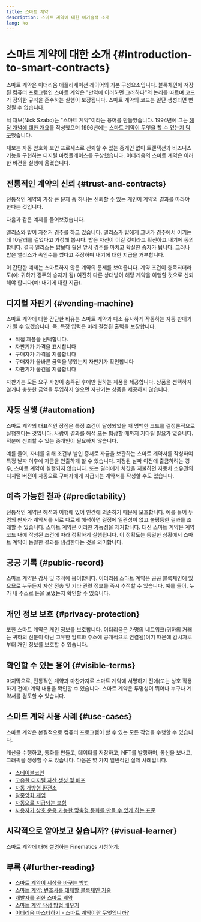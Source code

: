 ```yaml
---
title: 스마트 계약
description: 스마트 계약에 대한 비기술적 소개
lang: ko
---
```


# 스마트 계약에 대한 소개 \{#introduction-to-smart-contracts}

스마트 계약은 이더리움 애플리케이션 레이어의 기본 구성요소입니다. 블록체인에 저장된 컴퓨터 프로그램인 스마트 계약은 "만약에 이러하면 그러하다"의 논리를 따르며 코드가 정의한 규칙을 준수하는 실행이 보장됩니다. 스마트 계약의 코드는 일단 생성되면 변경될 수 없습니다.

닉 재보(Nick Szabo)는 "스마트 계약"이라는 용어를 만들었습니다. 1994년에 그는 [해당 개념에 대한 개요](https://www.fon.hum.uva.nl/rob/Courses/InformationInSpeech/CDROM/Literature/LOTwinterschool2006/szabo.best.vwh.net/smart.contracts.html)를 작성했으며 1996년에는 [스마트 계약이 무엇을 할 수 있는지 탐구](https://www.fon.hum.uva.nl/rob/Courses/InformationInSpeech/CDROM/Literature/LOTwinterschool2006/szabo.best.vwh.net/smart_contracts_2.html)했습니다.

재보는 자동 암호화 보안 프로세스로 신뢰할 수 있는 중개인 없이 트랜잭션과 비즈니스 기능을 구현하는 디지털 마켓플레이스를 구상했습니다. 이더리움의 스마트 계약은 이러한 비전을 실행에 옮겼습니다.

## 전통적인 계약의 신뢰 \{#trust-and-contracts}

전통적인 계약의 가장 큰 문제 중 하나는 신뢰할 수 있는 개인이 계약의 결과를 따라야 한다는 것입니다.

다음과 같은 예제를 들어보겠습니다.

앨리스와 밥이 자전거 경주를 하고 있습니다. 앨리스가 밥에게 그녀가 경주에서 이기는 데 10달러를 걸었다고 가정해 봅시다. 밥은 자신이 이길 것이라고 확신하고 내기에 동의합니다. 결국 앨리스는 밥보다 훨씬 앞서 경주를 마치고 확실한 승자가 됩니다. 그러나 밥은 앨리스가 속임수를 썼다고 주장하며 내기에 대한 지급을 거부합니다.

이 간단한 예제는 스마트하지 않은 계약의 문제를 보여줍니다. 계약 조건이 충족되더라도(예: 귀하가 경주의 승자가 됨) 여전히 다른 상대방이 해당 계약을 이행할 것으로 신뢰해야 합니다(예: 내기에 대한 지급).

## 디지털 자판기 \{#vending-machine}

스마트 계약에 대한 간단한 비유는 스마트 계약과 다소 유사하게 작동하는 자동 판매기가 될 수 있겠습니다. 즉, 특정 입력은 미리 결정된 출력을 보장합니다.

- 직접 제품을 선택합니다.
- 자판기가 가격을 표시합니다
- 구매자가 가격을 지불합니다
- 구매자가 올바른 금액을 넣었는지 자판기가 확인합니다
- 자판기가 물건을 지급합니다

자판기는 모든 요구 사항이 충족된 후에만 원하는 제품을 제공합니다. 상품을 선택하지 않거나 충분한 금액을 투입하지 않으면 자판기는 상품을 제공하지 않습니다.

## 자동 실행 \{#automation}

스마트 계약의 대표적인 장점은 특정 조건이 달성되었을 때 명백한 코드를 결정론적으로 실행한다는 것입니다. 사람이 결과를 해석 또는 협상할 때까지 기다릴 필요가 없습니다. 덕분에 신뢰할 수 있는 중개인이 필요하지 않습니다.

예를 들어, 자녀를 위해 조건부 날인 증서로 자금을 보관하는 스마트 계약서를 작성하여 특정 날짜 이후에 자금을 인출하게 할 수 있습니다. 지정된 날짜 이전에 출금하려는 경우, 스마트 계약이 실행되지 않습니다. 또는 딜러에게 차값을 지불하면 자동차 소유권의 디지털 버전이 자동으로 구매자에게 지급되는 계약서를 작성할 수도 있습니다.

## 예측 가능한 결과 \{#predictability}

전통적인 계약은 해석과 이행에 있어 인간에 의존하기 때문에 모호합니다. 예를 들어 두 명의 판사가 계약서를 서로 다르게 해석하면 결정에 일관성이 없고 불평등한 결과를 초래할 수 있습니다. 스마트 계약은 이러한 가능성을 제거합니다. 대신 스마트 계약은 계약 코드 내에 작성된 조건에 따라 정확하게 실행됩니다. 이 정확도는 동일한 상황에서 스마트 계약이 동일한 결과를 생성한다는 것을 의미합니다.

## 공공 기록 \{#public-record}

스마트 계약은 감사 및 추적에 용이합니다. 이더리움 스마트 계약은 공공 블록체인에 있으므로 누구든지 자산 전송 및 기타 관련 정보를 즉시 추적할 수 있습니다. 예를 들어, 누가 내 주소로 돈을 보냈는지 확인할 수 있습니다.

## 개인 정보 보호 \{#privacy-protection}

또한 스마트 계약은 개인 정보를 보호합니다. 이더리움은 가명의 네트워크(귀하의 거래는 귀하의 신분이 아닌 고유한 암호화 주소에 공개적으로 연결됨)이기 때문에 감시자로부터 개인 정보를 보호할 수 있습니다.

## 확인할 수 있는 용어 \{#visible-terms}

마지막으로, 전통적인 계약과 마찬가지로 스마트 계약에 서명하기 전에(또는 상호 작용하기 전에) 계약 내용을 확인할 수 있습니다. 스마트 계약은 투명성이 뛰어나 누구나 계약서를 검토할 수 있습니다.

## 스마트 계약 사용 사례 \{#use-cases}

스마트 계약은 본질적으로 컴퓨터 프로그램이 할 수 있는 모든 작업을 수행할 수 있습니다.

계산을 수행하고, 통화를 만들고, 데이터를 저장하고, NFT를 발행하며, 통신을 보내고, 그래픽을 생성할 수도 있습니다. 다음은 몇 가지 일반적인 실제 사례입니다.

- [스테이블코인](/stablecoins/)
- [고유한 디지털 자산 생성 및 배포](/nft/)
- [자동 개방형 환전소](/get-eth/#dex)
- [탈중앙화 게임](/dapps/?category=gaming)
- [자동으로 지급되는 보험](https://etherisc.com/)
- [사용자가 상호 운용 가능한 맞춤형 통화를 만들 수 있게 하는 표준](/developers/docs/standards/tokens/)

## 시각적으로 알아보고 싶습니까? \{#visual-learner}

스마트 계약에 대해 설명하는 Finematics 시청하기:

<YouTube id="pWGLtjG-F5c" />

## 부록 \{#further-reading}

- [스마트 계약이 세상을 바꾸는 방법](https://www.youtube.com/watch?v=pA6CGuXEKtQ)
- [스마트 계약: 변호사를 대체할 블록체인 기술](https://blockgeeks.com/guides/smart-contracts/)
- [개발자를 위한 스마트 계약](/developers/docs/smart-contracts/)
- [스마트 계약 작성 방법 배우기](/developers/learning-tools/)
- [이더리움 마스터하기 - 스마트 계약이란 무엇입니까?](https://github.com/ethereumbook/ethereumbook/blob/develop/07smart-contracts-solidity.asciidoc#what-is-a-smart-contract)
